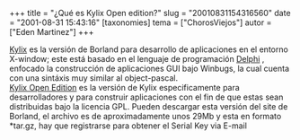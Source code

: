 +++
title = "¿Qué es Kylix Open edition?"
slug = "20010831154316560"
date = "2001-08-31 15:43:16"
[taxonomies]
tema = ["ChorosViejos"]
autor = ["Eden Martinez"]
+++

[Kylix](http://www.borland.com/kylix/) es la versión de Borland para
desarrollo de aplicaciones en el entorno X-window; este está basado en
el lenguaje de programación [Delphi](http://www.borland.com/delphi/) ,
enfocado la construcción de aplicaciones GUI bajo Winbugs, la cual
cuenta con una sintáxis muy similar al object-pascal.  
[Kylix Open Edition](http://www.borland.com/kylix/openedition/) es la
versión de Kylix especificamente para desarrolladores y para construir
aplicaciones con el fin de que estas sean distribuidas bajo la licencia
GPL. Pueden descargar esta versión del site de Borland, el archivo es de
aproximadamente unos 29Mb y esta en formato \*tar.gz, hay que
registrarse para obtener el Serial Key via E-mail

